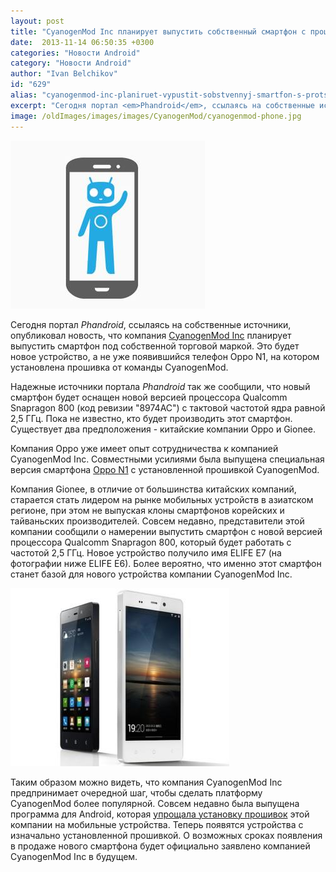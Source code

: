 ```yaml
---
layout: post
title: "CyanogenMod Inc планирует выпустить собственный смартфон с процессором Snapdragon с тактовой частотой 2,5 ГГц"
date:  2013-11-14 06:50:35 +0300
categories: "Новости Android"
category: "Новости Android"
author: "Ivan Belchikov"
id: "629"
alias: "cyanogenmod-inc-planiruet-vypustit-sobstvennyj-smartfon-s-protsessorom-snapdragon-s-taktovoj-chastotoj-2-5-ggts"
excerpt: "Сегодня портал <em>Phandroid</em>, ссылаясь на собственные источники, опубликовал новость, что компания CyanogenMod Inc планирует выпустить смартфон под собственной торговой маркой. Это будет новое устройство, а не уже появившийся телефон Oppo N1, на котором установлена прошивка от команды CyanogenMod."
image: /oldImages/images/images/CyanogenMod/cyanogenmod-phone.jpg
---
```

<img  src="/oldImages/images/images/CyanogenMod/cyanogenmod-phone.jpg" alt="Смартфон CyanogenMod" />

Сегодня портал <em>Phandroid</em>, ссылаясь на собственные источники, опубликовал новость, что компания <a href="index.php?option=com_content&amp;view=article&amp;id=567&amp;catid=8&amp;Itemid=102">CyanogenMod Inc</a> планирует выпустить смартфон под собственной торговой маркой. Это будет новое устройство, а не уже появившийся телефон Oppo N1, на котором установлена прошивка от команды CyanogenMod.


Надежные источники портала <em>Phandroid</em> так же сообщили, что новый смартфон будет оснащен новой версией процессора Qualcomm Snapragon 800 (код ревизии "8974AC") с тактовой частотой ядра равной 2,5 ГГц. Пока не известно, кто будет производить этот смартфон. Существует два предположения - китайские компании Oppo и Gionee. 

Компания Oppo уже имеет опыт сотрудничества к компанией CyanogenMod Inc. Совместными усилиями была выпущена специальная версия смартфона <a href="index.php?option=com_content&amp;view=article&amp;id=620&amp;catid=8&amp;Itemid=102">Oppo N1</a> с установленной прошивкой CyanogenMod. 

Компания Gionee, в отличие от большинства китайских компаний, старается стать лидером на рынке мобильных устройств в азиатском регионе, при этом не выпуская клоны смартфонов корейских и тайваньских производителей. Совсем недавно, представители этой компании сообщили о намерении выпустить смартфон с новой версией процессора Qualcomm Snapragon 800, который будет работать с частотой 2,5 ГГц. Новое устройство получило имя ELIFE E7 (на фотографии ниже ELIFE E6). Более вероятно, что именно этот смартфон станет базой для нового устройства компании CyanogenMod Inc.

<img src="/oldImages/images/images/CyanogenMod/Gionee-Elife-E6.jpg" alt="Gionee Elife E6" />

Таким образом можно видеть, что компания CyanogenMod Inc предпринимает очередной шаг, чтобы сделать платформу CyanogenMod более популярной. Совсем недавно была выпущена программа для Android, которая <a  href="index.php?option=com_content&amp;view=article&amp;id=625&amp;catid=8&amp;Itemid=102">упрощала установку прошивок</a> этой компании на мобильные устройства. Теперь появятся устройства с изначально установленной прошивкой. О возможных сроках появления в продаже нового смартфона будет официально заявлено компанией CyanogenMod Inc в будущем.

 
